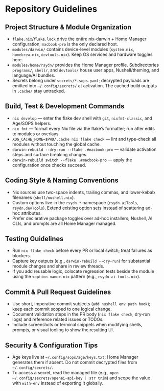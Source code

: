 # Repository Guidelines

## Project Structure & Module Organization
- `flake.nix`/`flake.lock` drive the entire nix-darwin + Home Manager configuration; `macbook-pro` is the only declared host.
- `modules/darwin/` contains device-level modules (`system.nix`, `homebrew.nix`, `devtools.nix`). Keep OS services and hardware toggles here.
- `modules/home/rsydn/` provides the Home Manager profile. Subdirectories `programs/`, `shell/`, and `devtools/` house user apps, Nushell/theming, and language/AI bundles.
- Secrets belong under `secrets/*.sops.yaml`; decrypted payloads are emitted into `~/.config/secrets/` at activation. The cached build outputs in `.cache/` stay untracked.

## Build, Test & Development Commands
- `nix develop` — enter the flake dev shell with `git`, `nixfmt-classic`, and Age/SOPS helpers.
- `nix fmt` — format every Nix file via the flake’s formatter; run after edits to modules or overlays.
- `XDG_CACHE_HOME=$PWD/.cache nix flake check` — lint and type-check all modules without touching the global cache.
- `darwin-rebuild --dry-run --flake .#macbook-pro` — validate activation steps and surface breaking changes.
- `darwin-rebuild switch --flake .#macbook-pro` — apply the configuration once checks succeed.

## Coding Style & Naming Conventions
- Nix sources use two-space indents, trailing commas, and lower-kebab filenames (`shell/nushell.nix`).
- Custom options live in the `rsydn.*` namespace (`rsydn.aiTools`, `rsydn.devTools`). Extend existing option sets instead of scattering ad-hoc attributes.
- Prefer declarative package toggles over ad-hoc installers; Nushell, AI CLIs, and prompts are all Home Manager managed.

## Testing Guidelines
- Run `nix flake check` before every PR or local switch; treat failures as blockers.
- Capture key outputs (e.g., `darwin-rebuild --dry-run`) for substantial module changes and share in review threads.
- If you add reusable logic, colocate regression tests beside the module using the `<option-name>.nix` pattern (e.g., `rsydn-ai-tools.nix`).

## Commit & Pull Request Guidelines
- Use short, imperative commit subjects (`add nushell env path hook`); keep each commit scoped to one logical change.
- Document validation steps in the PR body (`nix flake check`, dry-run logs) and reference related issues or TODOs.
- Include screenshots or terminal snippets when modifying shells, prompts, or visual tooling to show the resulting UI.

## Security & Configuration Tips
- Age keys live at `~/.config/sops/age/keys.txt`; Home Manager generates them if absent. Do not commit decrypted files from `~/.config/secrets/`.
- To access a secret, read the managed file (e.g., `open ~/.config/secrets/openai-api-key | str trim`) and scope the value with `with-env` instead of exporting it globally.
